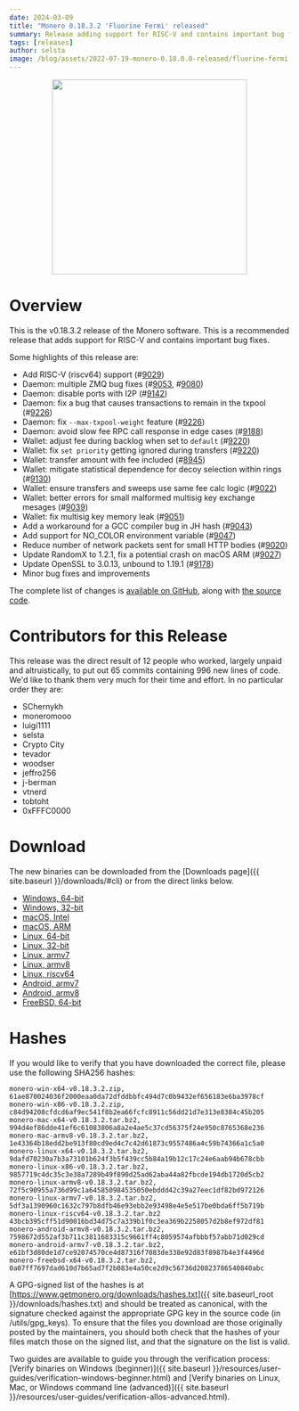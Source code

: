 ```yaml
---
date: 2024-03-09
title: "Monero 0.18.3.2 'Fluorine Fermi' released"
summary: Release adding support for RISC-V and contains important bug fixes.
tags: [releases]
author: selsta
image: /blog/assets/2022-07-19-monero-0.18.0.0-released/fluorine-fermi.png
---
```


<div align="center">
  <img src="{{ page.image }}" width="350px">
</div>

# Overview

This is the v0.18.3.2 release of the Monero software. This is a recommended release that adds support for RISC-V and contains important bug fixes.

Some highlights of this release are:

- Add RISC-V (riscv64) support (#[9029](https://github.com/monero-project/monero/pull/9029))
- Daemon: multiple ZMQ bug fixes (#[9053](https://github.com/monero-project/monero/pull/9053), #[9080](https://github.com/monero-project/monero/pull/9080))
- Daemon: disable ports with I2P (#[9142](https://github.com/monero-project/monero/pull/9142))
- Daemon: fix a bug that causes transactions to remain in the txpool (#[9226](https://github.com/monero-project/monero/pull/9226))
- Daemon: fix `--max-txpool-weight` feature (#[9226](https://github.com/monero-project/monero/pull/9226))
- Daemon: avoid slow fee RPC call response in edge cases (#[9188](https://github.com/monero-project/monero/pull/9188))
- Wallet: adjust fee during backlog when set to `default` (#[9220](https://github.com/monero-project/monero/pull/9220))
- Wallet: fix `set priority` getting ignored during transfers (#[9220](https://github.com/monero-project/monero/pull/9220))
- Wallet: transfer amount with fee included (#[8945](https://github.com/monero-project/monero/pull/8945))
- Wallet: mitigate statistical dependence for decoy selection within rings (#[9130](https://github.com/monero-project/monero/pull/9130))
- Wallet: ensure transfers and sweeps use same fee calc logic (#[9022](https://github.com/monero-project/monero/pull/9022))
- Wallet: better errors for small malformed multisig key exchange mesages (#[9039](https://github.com/monero-project/monero/pull/9039))
- Wallet: fix multisig key memory leak (#[9051](https://github.com/monero-project/monero/pull/9051))
- Add a workaround for a GCC compiler bug in JH hash (#[9043](https://github.com/monero-project/monero/pull/9043))
- Add support for NO_COLOR environment variable (#[9047](https://github.com/monero-project/monero/pull/9047))
- Reduce number of network packets sent for small HTTP bodies (#[9020](https://github.com/monero-project/monero/pull/9020))
- Update RandomX to 1.2.1, fix a potential crash on macOS ARM (#[9027](https://github.com/monero-project/monero/pull/9027))
- Update OpenSSL to 3.0.13, unbound to 1.19.1 (#[9178](https://github.com/monero-project/monero/pull/9178))
- Minor bug fixes and improvements

The complete list of changes is [available on GitHub](https://github.com/monero-project/monero/compare/v0.18.3.1...v0.18.3.2), along with [the source code](https://github.com/monero-project/monero/tree/v0.18.3.2).

# Contributors for this Release

This release was the direct result of 12 people who worked, largely unpaid and altruistically, to put out 65 commits containing 996 new lines of code. We'd like to thank them very much for their time and effort. In no particular order they are:

- SChernykh
- moneromooo
- luigi1111
- selsta
- Crypto City
- tevador
- woodser
- jeffro256
- j-berman
- vtnerd
- tobtoht
- 0xFFFC0000

# Download

The new binaries can be downloaded from the [Downloads page]({{ site.baseurl }}/downloads/#cli) or from the direct links below.

- [Windows, 64-bit](https://downloads.getmonero.org/cli/monero-win-x64-v0.18.3.2.zip)
- [Windows, 32-bit](https://downloads.getmonero.org/cli/monero-win-x86-v0.18.3.2.zip)
- [macOS, Intel](https://downloads.getmonero.org/cli/monero-mac-x64-v0.18.3.2.tar.bz2)
- [macOS, ARM](https://downloads.getmonero.org/cli/monero-mac-armv8-v0.18.3.2.tar.bz2)
- [Linux, 64-bit](https://downloads.getmonero.org/cli/monero-linux-x64-v0.18.3.2.tar.bz2)
- [Linux, 32-bit](https://downloads.getmonero.org/cli/monero-linux-x86-v0.18.3.2.tar.bz2)
- [Linux, armv7](https://downloads.getmonero.org/cli/monero-linux-armv7-v0.18.3.2.tar.bz2)
- [Linux, armv8](https://downloads.getmonero.org/cli/monero-linux-armv8-v0.18.3.2.tar.bz2)
- [Linux, riscv64](https://downloads.getmonero.org/cli/monero-linux-riscv64-v0.18.3.2.tar.bz2)
- [Android, armv7](https://downloads.getmonero.org/cli/monero-android-armv7-v0.18.3.2.tar.bz2)
- [Android, armv8](https://downloads.getmonero.org/cli/monero-android-armv8-v0.18.3.2.tar.bz2)
- [FreeBSD, 64-bit](https://downloads.getmonero.org/cli/monero-freebsd-x64-v0.18.3.2.tar.bz2)

# Hashes

If you would like to verify that you have downloaded the correct file, please use the following SHA256 hashes:

```
monero-win-x64-v0.18.3.2.zip, 61ae870024036f2000eaa0da72dfddbbfc494d7c0b9432ef656183e6ba3978cf
monero-win-x86-v0.18.3.2.zip, c84d94208cfdcd6af9ec541f8b2ea66fcfc8911c56dd21d7e313e8384c45b205
monero-mac-x64-v0.18.3.2.tar.bz2, 994d4ef86dde41ef6c61083806a8a2e4ae5c37cd56375f24e950c8765368e236
monero-mac-armv8-v0.18.3.2.tar.bz2, 1e43364b18edd2be913f80cd9ed4c7c42d61873c9557486a4c59b74366a1c5a0
monero-linux-x64-v0.18.3.2.tar.bz2, 9dafd70230a7b3a73101b624f3b5f439cc5b84a19b12c17c24e6aab94b678cbb
monero-linux-x86-v0.18.3.2.tar.bz2, 9857719c4dc35c3e38a7289b49f890d25ad62aba44a82fbcde194db1720d5cb2
monero-linux-armv8-v0.18.3.2.tar.bz2, 72f5c90955a736d99c1a645850984535050ebddd42c39a27eec1df82bd972126
monero-linux-armv7-v0.18.3.2.tar.bz2, 5df3a1390960c1632c797b8dfb46e93ebb2e93498e4e5e517be0bda6ff5b719b
monero-linux-riscv64-v0.18.3.2.tar.bz2 43bcb395cff51d90016bd34d75c7a339b1f0c3ea369b2258057d2b8ef972df81
monero-android-armv8-v0.18.3.2.tar.bz2, 7598672d552af3b711c3811683315c9661ff4c8059574afbbbf57abb71d029cd
monero-android-armv7-v0.18.3.2.tar.bz2, e61bf3d80de1d7ce92074570ce4d87316f7083de338e92d83f8987b4e3f4496d
monero-freebsd-x64-v0.18.3.2.tar.bz2, 0a07ff7697dad610d7b65ad7f2b083e4a50ce2d9c56736d20823786540840abc
```

A GPG-signed list of the hashes is at [https://www.getmonero.org/downloads/hashes.txt]({{ site.baseurl_root }}/downloads/hashes.txt) and should be treated as canonical, with the signature checked against the appropriate GPG key in the source code (in /utils/gpg_keys). To ensure that the files you download are those originally posted by the maintainers, you should both check that the hashes of your files match those on the signed list, and that the signature on the list is valid.

Two guides are available to guide you through the verification process: [Verify binaries on Windows (beginner)]({{ site.baseurl }}/resources/user-guides/verification-windows-beginner.html) and [Verify binaries on Linux, Mac, or Windows command line (advanced)]({{ site.baseurl }}/resources/user-guides/verification-allos-advanced.html).
